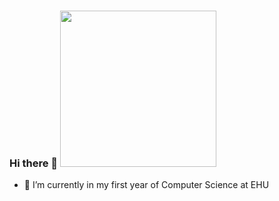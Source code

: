 ### Hi there 👋 <img src="https://gifdb.com/images/file/pixel-pepe-frog-dancing-gv1r96z13gczu1r2.gif" width="250" height="250"/>


- 🔭 I’m currently in my first year of Computer Science at EHU 
